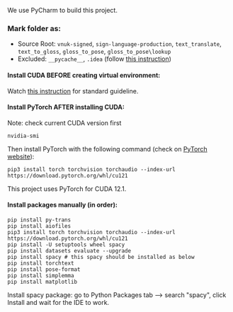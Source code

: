We use PyCharm to build this project.  

### Mark folder as:
- Source Root: `vnuk-signed`, `sign-language-production`, `text_translate`, `text_to_gloss`, `gloss_to_pose`, `gloss_to_pose\lookup`
- Excluded: `__pycache__`, `.idea` (follow [this instruction](https://github.com/github/gitignore/blob/main/Global/JetBrains.gitignore))  


#### Install CUDA BEFORE creating virtual environment:  
Watch [this instruction](https://www.youtube.com/watch?v=d_jBX7OrptI&list=PLur6W2Lhl4UFHS0HTgMDfplOZ0040Lvx6) for standard guideline.


#### Install PyTorch AFTER installing CUDA:  
Note: check current CUDA version first
```Terminal (CMD on Windows is fine)
nvidia-smi
```
Then install PyTorch with the following command (check on [PyTorch website](https://pytorch.org/)):
```Terminal
pip3 install torch torchvision torchaudio --index-url https://download.pytorch.org/whl/cu121
```
This project uses PyTorch for CUDA 12.1.  

#### Install packages manually (in order):
```
pip install py-trans
pip install aiofiles
pip3 install torch torchvision torchaudio --index-url https://download.pytorch.org/whl/cu121
pip install -U setuptools wheel spacy
pip install datasets evaluate --upgrade
pip install spacy # this spacy should be installed as below
pip install torchtext
pip install pose-format
pip install simplemma
pip install matplotlib
```
Install spacy package: go to Python Packages tab --> search "spacy", click Install and wait for the IDE to work.  

